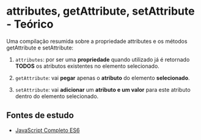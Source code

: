 # attributes, getAttribute, setAttribute - Teórico
Uma compilação resumida sobre a propriedade attributes e os métodos getAttribute e setAttribute:

1. ``attributes``: por ser uma **propriedade** quando utilizado já é retornado **TODOS** os atributos existentes no elemento selecionado.

2. ``getAttribute``: vai **pegar** apenas o **atributo** do elemento **selecionado**.

3. ``setAttribute``: vai **adicionar** um **atributo e um valor** para este atributo dentro do elemento selecionado.

## Fontes de estudo
- [JavaScript Completo ES6](https://www.origamid.com/curso/javascript-completo-es6/0305-classes-e-atributos)
